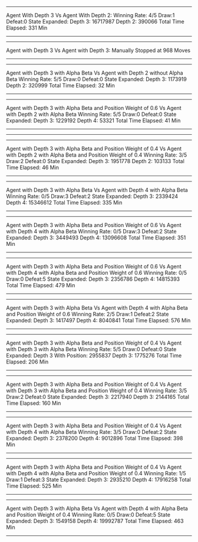 ___________________________________________________________________
Agent With Depth 3 Vs Agent With Depth 2: 
Winning Rate: 4/5
Draw:1
Defeat:0
State Expanded:
    Depth 3: 16717987
    Depth 2: 390066
    Total Time Elapsed: 331 Min
_____________________________________________________________________

_____________________________________________________________________
Agent with Depth 3 Vs Agent with Depth 3:
Manually Stopped at 968 Moves
______________________________________________________________________

_____________________________________________________________________________
Agent with Depth 3 with Alpha Beta Vs Agent with Depth 2 without Alpha Beta
Winning Rate: 5/5
Draw:0
Defeat:0
State Expanded:
    Depth 3: 1173919
    Depth 2: 320999
    Total Time Elapsed: 32 Min
_______________________________________________________________________
______________________________________________________________________

Agent with Depth 3 with Alpha Beta and Position Weight of 0.6 Vs Agent with Depth 2 with Alpha Beta
Winning Rate: 5/5
Draw:0
Defeat:0
State Expanded:
    Depth 3: 1229192
    Depth 4: 53321
    Total Time Elapsed: 41 Min
_______________________________________________________________________

______________________________________________________________________
______________________________________________________________________

Agent with Depth 3 with Alpha Beta and Position Weight of 0.4 Vs Agent with Depth 2 with Alpha Beta and Position Weight of 0.4
Winning Rate: 3/5
Draw:2
Defeat:0
State Expanded:
    Depth 3: 1951778
    Depth 2: 103133
    Total Time Elapsed: 46 Min
_______________________________________________________________________


______________________________________________________________________

Agent with Depth 3 with Alpha Beta Vs Agent with Depth 4 with Alpha Beta
Winning Rate: 0/5
Draw:3
Defeat:2
State Expanded:
    Depth 3: 2339424
    Depth 4: 15346612
    Total Time Elapsed: 335 Min
_______________________________________________________________________


______________________________________________________________________

Agent with Depth 3 with Alpha Beta and Position Weight of 0.6 Vs Agent with Depth 4 with Alpha Beta
Winning Rate: 0/5
Draw:3
Defeat:2
State Expanded:
    Depth 3: 3449493
    Depth 4: 13096608
    Total Time Elapsed: 351 Min
_______________________________________________________________________

______________________________________________________________________

Agent with Depth 3 with Alpha Beta and Position Weight of 0.6 Vs Agent with Depth 4 with Alpha Beta and Position Weight of 0.6
Winning Rate: 0/5
Draw:0
Defeat:5
State Expanded:
    Depth 3: 2356786
    Depth 4: 14815393
    Total Time Elapsed: 479 Min
_______________________________________________________________________

______________________________________________________________________

Agent with Depth 3 with Alpha Beta Vs Agent with Depth 4 with Alpha Beta and Position Weight of 0.6
Winning Rate: 2/5
Draw:1
Defeat:2
State Expanded:
    Depth 3: 1417497
    Depth 4: 8040841
    Total Time Elapsed: 576 Min
_______________________________________________________________________


______________________________________________________________________

Agent with Depth 3 with Alpha Beta and Position Weight of 0.4 Vs Agent with Depth 3 with Alpha Beta 
Winning Rate: 5/5
Draw:0
Defeat:0
State Expanded:
    Depth 3 With Position: 2955837
    Depth 3: 1775276
    Total Time Elapsed: 206 Min
_______________________________________________________________________

______________________________________________________________________

Agent with Depth 3 with Alpha Beta and Position Weight of 0.4 Vs Agent with Depth 3 with Alpha Beta and Position Weight of 0.4
Winning Rate: 3/5
Draw:2
Defeat:0
State Expanded:
    Depth 3: 2217940
    Depth 3: 2144165
    Total Time Elapsed: 160 Min
_______________________________________________________________________


______________________________________________________________________

Agent with Depth 3 with Alpha Beta and Position Weight of 0.4 Vs Agent with Depth 4 with Alpha Beta 
Winning Rate: 3/5
Draw:0
Defeat:2
State Expanded:
    Depth 3: 2378200
    Depth 4: 9012896
    Total Time Elapsed: 398 Min
_______________________________________________________________________

______________________________________________________________________

Agent with Depth 3 with Alpha Beta and Position Weight of 0.4 Vs Agent with Depth 4 with Alpha Beta and Position Weight of 0.4
Winning Rate: 1/5
Draw:1
Defeat:3
State Expanded:
    Depth 3: 2935210
    Depth 4: 17916258
    Total Time Elapsed: 525 Min
_______________________________________________________________________


______________________________________________________________________

Agent with Depth 3 with Alpha Beta Vs Agent with Depth 4 with Alpha Beta and Position Weight of 0.4
Winning Rate: 0/5
Draw:0
Defeat:5
State Expanded:
    Depth 3: 1549158
    Depth 4: 19992787
    Total Time Elapsed: 463 Min
_______________________________________________________________________


